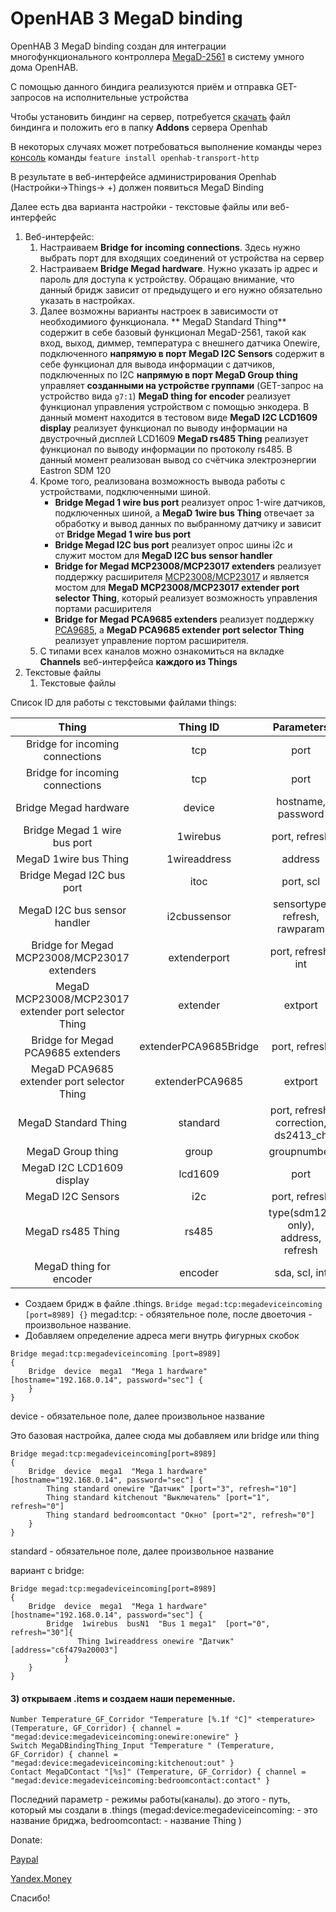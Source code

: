 
# OpenHAB 3 MegaD binding

OpenHAB 3 MegaD binding создан для интеграции многофункционального контроллера [MegaD-2561](https://www.ab-log.ru/smart-house/ethernet/megad-2561 " ") в систему умного дома OpenHAB.

С помощью данного биндига реализуются приём и отправка GET-запросов на исполнительные устройства

Чтобы установить биндинг на сервер, потребуется [скачать](https://github.com/Pshatsillo/openhab2MegadBinding/releases)  файл биндинга и положить его в папку **Addons** сервера Openhab

В некоторых случаях может потребоваться выполнение команды через [консоль](https://www.openhab.org/docs/administration/console.html) команды `feature install openhab-transport-http`

В результате в веб-интерфейсе администрирования Openhab (Настройки->Things-> +)  должен появиться MegaD Binding

Далее есть два варианта настройки - текстовые файлы или веб-интерфейс

1. Веб-интерфейс:
	1. Настраиваем **Bridge for incoming connections**. Здесь нужно выбрать порт для входящих соединений от устройства на сервер
	1. Настраиваем **Bridge Megad hardware**. Нужно указать ip адрес и пароль для доступа к устройству. Обращаю внимание, что данный бридж зависит от предыдущего и его нужно обязательно указать в настройках.
	1. Далее возможны варианты настроек в зависимости от необходимиого функционала. 
	** MegaD Standard Thing** содержит в себе базовый функционал MegaD-2561, такой как вход, выход, диммер, температура с внешнего датчика Onewire, подключенного **напрямую в порт**
	**MegaD I2C Sensors** содержит в себе функционал для вывода информации с датчиков, подключенных по I2C **напрямую в порт**
	**MegaD Group thing** управляет **созданными на устройстве группами** (GET-запрос на устройство вида `g7:1`)
	**MegaD thing for encoder** реализует функционал управления устройством с помощью энкодера. В данный момент находится в тестовом виде
	**MegaD I2C LCD1609 display** реализует функционал по выводу информации на двустрочный дисплей LCD1609
	**MegaD rs485 Thing** реализует функционал по выводу информации по протоколу rs485. В данный момент реализован вывод со счётчика электроэнергии Eastron SDM 120
	1. Кроме того, реализована возможность вывода работы с устройствами, подключенными шиной.
		- **Bridge Megad 1 wire bus port** реализует опрос 1-wire датчиков, подключенных шиной, а **MegaD 1wire bus Thing** отвечает за обработку и вывод данных по выбранному датчику и зависит от **Bridge Megad 1 wire bus port**
		- **Bridge Megad I2C bus port** реализует опрос шины i2c и служит мостом для **MegaD I2C bus sensor handler**
		- **Bridge for Megad MCP23008/MCP23017 extenders** реализует поддержку расширителя [MCP23008/MCP23017](https://www.ab-log.ru/smart-house/ethernet/megad-2561#conf-exp-mcp) и является мостом для **MegaD MCP23008/MCP23017 extender port selector Thing**, который реализует возможность управления портами расширителя
		- **Bridge for Megad PCA9685 extenders** реализует поддержку  [PCA9685](https://www.ab-log.ru/smart-house/ethernet/megad-2561#conf-exp-pca), а **MegaD PCA9685 extender port selector Thing** реализует управление портом расширителя.
	1. С типами всех каналов можно ознакомиться на вкладке **Channels** веб-интерфейса **каждого из Things**
1. Текстовые файлы
	1. Текстовые файлы

Список ID для работы с текстовыми файлами things:

|Thing     |Thing ID|Parameters | Channels|
|:--:|:--:|:--:|:--:|
| Bridge for incoming connections  |tcp  | port |
| Bridge for incoming connections  |tcp  | port |
| Bridge Megad hardware  | device  | hostname, password |
| Bridge Megad 1 wire bus port  | 1wirebus  |port, refresh|
| MegaD 1wire bus Thing  | 1wireaddress  |address|
| Bridge Megad I2C bus port   | itoc  |port, scl|
| MegaD I2C bus sensor handler  | i2cbussensor  | sensortype, refresh, rawparam|
| Bridge for Megad MCP23008/MCP23017 extenders  |  extenderport| port, refresh, int|
| MegaD MCP23008/MCP23017 extender port selector Thing  | extender  | extport|
| Bridge for Megad PCA9685 extenders  | extenderPCA9685Bridge  |port, refresh|
| MegaD PCA9685 extender port selector Thing  |  extenderPCA9685 |extport|
| MegaD Standard Thing  | standard  |port, refresh, correction, ds2413_ch|
| MegaD Group thing  | group  | groupnumber|
| MegaD I2C LCD1609 display  | lcd1609  | port|
|  MegaD I2C Sensors | i2c  | port, refresh|
|  MegaD rs485 Thing |  rs485 | type(sdm120 only), address, refresh
| MegaD thing for encoder  | encoder  | sda, scl, int|



- Создаем бридж в файле .things.
`Bridge megad:tcp:megadeviceincoming [port=8989] {}`
megad:tcp: - обязятельное поле, после двоеточия - произвольное название.
- Добавляем определение адреса меги внутрь фигурных скобок
```
Bridge megad:tcp:megadeviceincoming [port=8989]
{
	Bridge  device  mega1  "Mega 1 hardware"  [hostname="192.168.0.14", password="sec"] {
	}
}
```
device - обязательное поле, далее произвольное название

Это базовая настройка, далее сюда мы добавляем или bridge или thing

```
Bridge megad:tcp:megadeviceincoming[port=8989]
{
	Bridge  device  mega1  "Mega 1 hardware"  [hostname="192.168.0.14", password="sec"] {
		Thing standard onewire "Датчик" [port="3", refresh="10"]
		Thing standard kitchenout "Выключатель" [port="1", refresh="0"]
		Thing standard bedroomcontact "Окно" [port="2", refresh="0"]
	}
}

```
standard - обязательное поле, далее произвольное название

вариант с bridge:
```
Bridge megad:tcp:megadeviceincoming[port=8989]
{
	Bridge  device  mega1  "Mega 1 hardware"  [hostname="192.168.0.14", password="sec"] {
		Bridge  1wirebus  busN1  "Bus 1 mega1"  [port="0", refresh="30"]{
			   Thing 1wireaddress onewire "Датчик" [address="c6f479a20003"]
			}
	}
}

```

#### 3) открываем .items и создаем наши переменные.

```
Number Temperature_GF_Corridor "Temperature [%.1f °C]" <temperature> (Temperature, GF_Corridor) { channel = "megad:device:megadeviceincoming:onewire:onewire" }
Switch MegaDBindingThing_Input "Temperature " (Temperature, GF_Corridor) { channel = "megad:device:megadeviceincoming:kitchenout:out" } 
Contact MegaDContact "[%s]" (Temperature, GF_Corridor) { channel = "megad:device:megadeviceincoming:bedroomcontact:contact" }
```

Последний параметр - режимы работы(каналы). до этого - путь, который мы создали в .things (megad:device:megadeviceincoming: - это название бриджа, bedroomcontact: - название Thing )

Donate:

[Paypal](https://www.paypal.com/cgi-bin/webscr?cmd=_s-xclick&hosted_button_id=P38VCVDQMSMYQ) 

[Yandex.Money](https://money.yandex.ru/to/410011024847033)

Спасибо!
